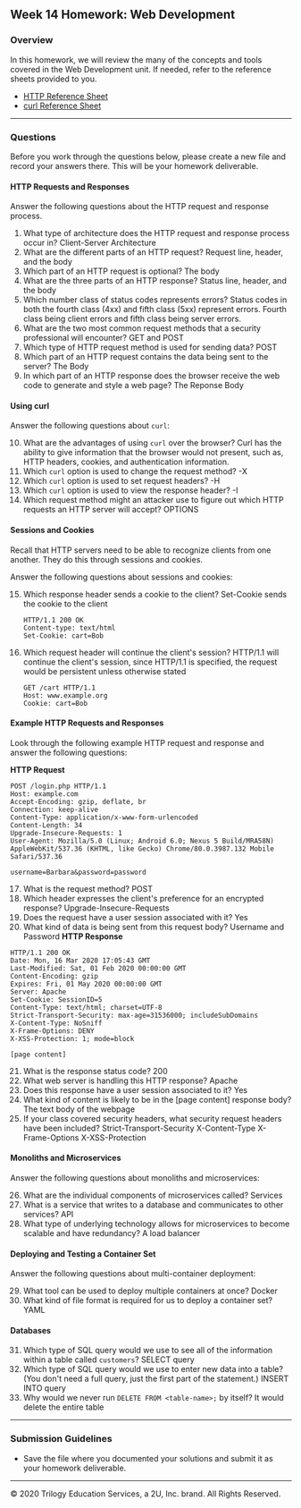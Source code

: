## Week 14 Homework: Web Development

### Overview

In this homework, we will review the many of the concepts and tools covered in the Web Development unit. If needed, refer to the  reference sheets provided to you.

* [HTTP Reference Sheet](./HTTP_Reference.md)
* [curl Reference Sheet](./cURL_Reference.md)

---

### Questions 

Before you work through the questions below, please create a new file and record your answers there. This will be your homework deliverable.

#### HTTP Requests and Responses

Answer the following questions about the HTTP request and response process.

1. What type of architecture does the HTTP request and response process occur in?
Client-Server Architecture
2. What are the different parts of an HTTP request? 
Request line, header, and the body
3. Which part of an HTTP request is optional?
The body
4. What are the three parts of an HTTP response?
Status line, header, and the body
5. Which number class of status codes represents errors?
Status codes in both the fourth class (4xx) and fifth class (5xx) represent errors. Fourth class being client errors and fifth class being server errors.
6. What are the two most common request methods that a security professional will encounter?
GET and POST
7. Which type of HTTP request method is used for sending data?
POST
8. Which part of an HTTP request contains the data being sent to the server?
The Body
9. In which part of an HTTP response does the browser receive the web code to generate and style a web page?
The Reponse Body
#### Using curl

Answer the following questions about `curl`:

10. What are the advantages of using `curl` over the browser?
Curl has the ability to give information that the browser would not present, such as, HTTP headers, cookies, and authentication information.
11. Which `curl` option is used to change the request method?
-X
12. Which `curl` option is used to set request headers?
-H
13. Which `curl` option is used to view the response header?
-I
14. Which request method might an attacker use to figure out which HTTP requests an HTTP server will accept?
OPTIONS
#### Sessions and Cookies

Recall that HTTP servers need to be able to recognize clients from one another. They do this through sessions and cookies.

Answer the following questions about sessions and cookies:

15. Which response header sends a cookie to the client?
Set-Cookie sends the cookie to the client
    ```HTTP
    HTTP/1.1 200 OK
    Content-type: text/html
    Set-Cookie: cart=Bob
    ```

16. Which request header will continue the client's session?
HTTP/1.1 will continue the client's session, since HTTP/1.1 is specified, the request would be persistent unless otherwise stated
    ```HTTP
    GET /cart HTTP/1.1
    Host: www.example.org
    Cookie: cart=Bob
    ```

#### Example HTTP Requests and Responses

Look through the following example HTTP request and response and answer the following questions:

**HTTP Request**

```HTTP
POST /login.php HTTP/1.1
Host: example.com
Accept-Encoding: gzip, deflate, br
Connection: keep-alive
Content-Type: application/x-www-form-urlencoded
Content-Length: 34
Upgrade-Insecure-Requests: 1
User-Agent: Mozilla/5.0 (Linux; Android 6.0; Nexus 5 Build/MRA58N) AppleWebKit/537.36 (KHTML, like Gecko) Chrome/80.0.3987.132 Mobile Safari/537.36

username=Barbara&password=password
```

17. What is the request method?
POST
18. Which header expresses the client's preference for an encrypted response?
Upgrade-Insecure-Requests
19. Does the request have a user session associated with it?
Yes
20. What kind of data is being sent from this request body?
Username and Password
**HTTP Response**

```HTTP
HTTP/1.1 200 OK
Date: Mon, 16 Mar 2020 17:05:43 GMT
Last-Modified: Sat, 01 Feb 2020 00:00:00 GMT
Content-Encoding: gzip
Expires: Fri, 01 May 2020 00:00:00 GMT
Server: Apache
Set-Cookie: SessionID=5
Content-Type: text/html; charset=UTF-8
Strict-Transport-Security: max-age=31536000; includeSubDomains
X-Content-Type: NoSniff
X-Frame-Options: DENY
X-XSS-Protection: 1; mode=block

[page content]
```

21. What is the response status code?
200
22. What web server is handling this HTTP response?
Apache
23. Does this response have a user session associated to it?
Yes
24. What kind of content is likely to be in the [page content] response body?
The text body of the webpage
25. If your class covered security headers, what security request headers have been included?
Strict-Transport-Security
X-Content-Type
X-Frame-Options
X-XSS-Protection
#### Monoliths and Microservices

Answer the following questions about monoliths and microservices:

26. What are the individual components of microservices called?
Services
27. What is a service that writes to a database and communicates to other services?
API
28. What type of underlying technology allows for microservices to become scalable and have redundancy?
A load balancer
#### Deploying and Testing a Container Set

Answer the following questions about multi-container deployment:

29. What tool can be used to deploy multiple containers at once?
Docker
30. What kind of file format is required for us to deploy a container set?
YAML
#### Databases

31. Which type of SQL query would we use to see all of the information within a table called `customers`?
SELECT query
32. Which type of SQL query would we use to enter new data into a table? (You don't need a full query, just the first part of the statement.)
INSERT INTO query
33. Why would we never run `DELETE FROM <table-name>;` by itself?
It would delete the entire table

---

### Submission Guidelines

* Save the file where you documented your solutions and submit it as your homework deliverable. 

---
© 2020 Trilogy Education Services, a 2U, Inc. brand. All Rights Reserved.  
